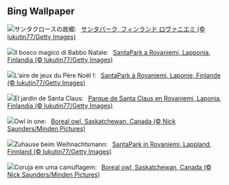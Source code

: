 ## Bing Wallpaper
![](https://www.bing.com/th?id=OHR.SantaPark_JA-JP8169777943_UHD.jpg&w=1000)サンタクロースの故郷:&nbsp;&ensp;[サンタパーク, フィンランド ロヴァニエミ (© lukutin77/Getty Images)](https://www.bing.com/th?id=OHR.SantaPark_JA-JP8169777943_UHD.jpg)
<br><br/>
![](https://www.bing.com/th?id=OHR.SantaPark_IT-IT7841222687_UHD.jpg&w=1000)Il bosco magico di Babbo Natale:&nbsp;&ensp;[SantaPark a Rovaniemi, Lapponia, Finlandia (© lukutin77/Getty Images)](https://www.bing.com/th?id=OHR.SantaPark_IT-IT7841222687_UHD.jpg)
<br><br/>
![](https://www.bing.com/th?id=OHR.SantaPark_FR-FR1277595508_UHD.jpg&w=1000)L'aire de jeux du Père Noël !:&nbsp;&ensp;[SantaPark à Rovaniemi, Laponie, Finlande (© lukutin77/Getty Images)](https://www.bing.com/th?id=OHR.SantaPark_FR-FR1277595508_UHD.jpg)
<br><br/>
![](https://www.bing.com/th?id=OHR.SantaPark_ES-ES1775631224_UHD.jpg&w=1000)El jardín de Santa Claus:&nbsp;&ensp;[Parque de Santa Claus en Rovaniemi, Laponia, Finlandia (© lukutin77/Getty Images)](https://www.bing.com/th?id=OHR.SantaPark_ES-ES1775631224_UHD.jpg)
<br><br/>
![](https://www.bing.com/th?id=OHR.BorealOwl_EN-GB5088919623_UHD.jpg&w=1000)Owl in one:&nbsp;&ensp;[Boreal owl, Saskatchewan, Canada (© Nick Saunders/Minden Pictures)](https://www.bing.com/th?id=OHR.BorealOwl_EN-GB5088919623_UHD.jpg)
<br><br/>
![](https://www.bing.com/th?id=OHR.SantaPark_DE-DE9078784371_UHD.jpg&w=1000)Zuhause beim Weihnachtsmann:&nbsp;&ensp;[SantaPark in Rovaniemi, Lappland, Finnland (© lukutin77/Getty Images)](https://www.bing.com/th?id=OHR.SantaPark_DE-DE9078784371_UHD.jpg)
<br><br/>
![](https://www.bing.com/th?id=OHR.BorealOwl_PT-BR1424303006_UHD.jpg&w=1000)Coruja em uma camuflagem:&nbsp;&ensp;[Boreal owl, Saskatchewan, Canada (© Nick Saunders/Minden Pictures)](https://www.bing.com/th?id=OHR.BorealOwl_PT-BR1424303006_UHD.jpg)
<br><br/>
